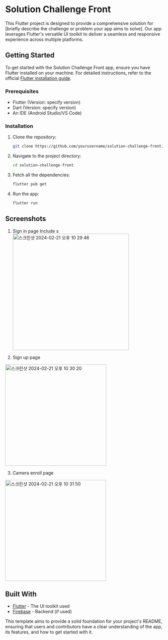 # Solution Challenge Front

This Flutter project is designed to provide a comprehensive solution for [briefly describe the challenge or problem your app aims to solve]. Our app leverages Flutter's versatile UI toolkit to deliver a seamless and responsive experience across multiple platforms.

## Getting Started

To get started with the Solution Challenge Front app, ensure you have Flutter installed on your machine. For detailed instructions, refer to the official [Flutter installation guide](https://flutter.dev/docs/get-started/install).

### Prerequisites

- Flutter (Version: specify version)
- Dart (Version: specify version)
- An IDE (Android Studio/VS Code)

### Installation

1. Clone the repository:
   ```bash
   git clone https://github.com/yourusername/solution-challenge-front.git
   ```
2. Navigate to the project directory:
   ```bash
   cd solution-challenge-front
   ```
3. Fetch all the dependencies:
   ```bash
   flutter pub get
   ```
4. Run the app:
   ```bash
   flutter run
   ```


## Screenshots

1. Sign in page
Include s<img width="369" alt="스크린샷 2024-02-21 오후 10 29 46" src="https://github.com/brendanHwang/solution-challenge-front/assets/62835332/973126aa-46ca-499d-934b-0d2442fe2bb2">

2. Sign up page
<img width="321" alt="스크린샷 2024-02-21 오후 10 30 20" src="https://github.com/brendanHwang/solution-challenge-front/assets/62835332/74cc8496-6da6-4c84-8050-3f12c2d7160f">

3. Camera enroll page
<img width="320" alt="스크린샷 2024-02-21 오후 10 31 50" src="https://github.com/brendanHwang/solution-challenge-front/assets/62835332/10288718-87b5-4681-a671-0643d4aa286f">


## Built With

- [Flutter](https://flutter.dev/) - The UI toolkit used
- [Firebase](https://firebase.google.com/) - Backend (if used)


This template aims to provide a solid foundation for your project's README, ensuring that users and contributors have a clear understanding of the app, its features, and how to get started with it.
